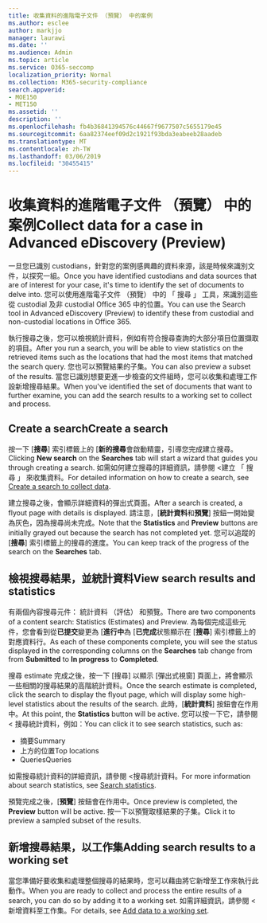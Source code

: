 ```yaml
---
title: 收集資料的進階電子文件 （預覽） 中的案例
ms.author: esclee
author: markjjo
manager: laurawi
ms.date: ''
ms.audience: Admin
ms.topic: article
ms.service: O365-seccomp
localization_priority: Normal
ms.collection: M365-security-compliance
search.appverid:
- MOE150
- MET150
ms.assetid: ''
description: ''
ms.openlocfilehash: fb4b36841394576c44667f9677507c5655179e45
ms.sourcegitcommit: 6aa82374eef09d2c1921f93bda3eabeeb28aadeb
ms.translationtype: MT
ms.contentlocale: zh-TW
ms.lasthandoff: 03/06/2019
ms.locfileid: "30455415"
---
```

# <a name="collect-data-for-a-case-in-advanced-ediscovery-preview"></a><span data-ttu-id="e7dd7-102">收集資料的進階電子文件 （預覽） 中的案例</span><span class="sxs-lookup"><span data-stu-id="e7dd7-102">Collect data for a case in Advanced eDiscovery (Preview)</span></span>

<span data-ttu-id="e7dd7-103">一旦您已識別 custodians，針對您的案例感興趣的資料來源，該是時候來識別文件，以探究一組。</span><span class="sxs-lookup"><span data-stu-id="e7dd7-103">Once you have identified custodians and data sources that are of interest for your case, it's time to identify the set of documents to delve into.</span></span> <span data-ttu-id="e7dd7-104">您可以使用進階電子文件 （預覽） 中的 「 搜尋 」 工具，來識別這些從 custodial 及非 custodial Office 365 中的位置。</span><span class="sxs-lookup"><span data-stu-id="e7dd7-104">You can use the Search tool in Advanced eDiscovery (Preview) to identify these from custodial and non-custodial locations in Office 365.</span></span>

<span data-ttu-id="e7dd7-105">執行搜尋之後，您可以檢視統計資料，例如有符合搜尋查詢的大部分項目位置擷取的項目。</span><span class="sxs-lookup"><span data-stu-id="e7dd7-105">After you run a search, you will be able to view statistics on the retrieved items such as the locations that had the most items that matched the search query.</span></span> <span data-ttu-id="e7dd7-106">您也可以預覽結果的子集。</span><span class="sxs-lookup"><span data-stu-id="e7dd7-106">You can also preview a subset of the results.</span></span> <span data-ttu-id="e7dd7-107">當您已識別想要更進一步檢查的文件組時，您可以收集和處理工作設新增搜尋結果。</span><span class="sxs-lookup"><span data-stu-id="e7dd7-107">When you've identified the set of documents that want to further examine, you can add the search results to a working set to collect and process.</span></span>

## <a name="create-a-search"></a><span data-ttu-id="e7dd7-108">Create a search</span><span class="sxs-lookup"><span data-stu-id="e7dd7-108">Create a search</span></span>

<span data-ttu-id="e7dd7-109">按一下 [**搜尋**] 索引標籤上的 [**新的搜尋**會啟動精靈，引導您完成建立搜尋。</span><span class="sxs-lookup"><span data-stu-id="e7dd7-109">Clicking **New search** on the **Searches** tab will start a wizard that guides you through creating a search.</span></span> <span data-ttu-id="e7dd7-110">如需如何建立搜尋的詳細資訊，請參閱 <<c0>建立 「 搜尋 」 來收集資料。</span><span class="sxs-lookup"><span data-stu-id="e7dd7-110">For detailed information on how to create a search, see [Create a search to collect data](create-search-to-collect-data.md).</span></span>

<span data-ttu-id="e7dd7-111">建立搜尋之後，會顯示詳細資料的彈出式頁面。</span><span class="sxs-lookup"><span data-stu-id="e7dd7-111">After a search is created, a flyout page with details is displayed.</span></span> <span data-ttu-id="e7dd7-112">請注意，[**統計資料**和**預覽**] 按鈕一開始變為灰色，因為搜尋尚未完成。</span><span class="sxs-lookup"><span data-stu-id="e7dd7-112">Note that the **Statistics** and **Preview** buttons are initially grayed out because the search has not completed yet.</span></span> <span data-ttu-id="e7dd7-113">您可以追蹤的 [**搜尋**] 索引標籤上的搜尋的進度。</span><span class="sxs-lookup"><span data-stu-id="e7dd7-113">You can keep track of the progress of the search on the **Searches** tab.</span></span>

## <a name="view-search-results-and-statistics"></a><span data-ttu-id="e7dd7-114">檢視搜尋結果，並統計資料</span><span class="sxs-lookup"><span data-stu-id="e7dd7-114">View search results and statistics</span></span>
<span data-ttu-id="e7dd7-115">有兩個內容搜尋元件： 統計資料 （評估） 和預覽。</span><span class="sxs-lookup"><span data-stu-id="e7dd7-115">There are two components of a content search: Statistics (Estimates) and Preview.</span></span> <span data-ttu-id="e7dd7-116">為每個完成這些元件，您會看到從**已提交**變更為 [**進行中**為 [**已完成**狀態顯示在 [**搜尋**] 索引標籤上的對應資料行。</span><span class="sxs-lookup"><span data-stu-id="e7dd7-116">As each of these components complete, you will see the status displayed in the corresponding columns on the **Searches** tab change from from **Submitted** to **In progress** to **Completed**.</span></span>

<span data-ttu-id="e7dd7-117">搜尋 estimate 完成之後，按一下 [搜尋] 以顯示 [彈出式視窗] 頁面上，將會顯示一些相關的搜尋結果的高階統計資料。</span><span class="sxs-lookup"><span data-stu-id="e7dd7-117">Once the search estimate is completed, click the search to display the flyout page, which will display some high-level statistics about the results of the search.</span></span> <span data-ttu-id="e7dd7-118">此時，[**統計資料**] 按鈕會在作用中。</span><span class="sxs-lookup"><span data-stu-id="e7dd7-118">At this point, the **Statistics** button will be active.</span></span> <span data-ttu-id="e7dd7-119">您可以按一下它，請參閱 < 搜尋統計資料，例如：</span><span class="sxs-lookup"><span data-stu-id="e7dd7-119">You can click it to see search statistics, such as:</span></span>

- <span data-ttu-id="e7dd7-120">摘要</span><span class="sxs-lookup"><span data-stu-id="e7dd7-120">Summary</span></span>
- <span data-ttu-id="e7dd7-121">上方的位置</span><span class="sxs-lookup"><span data-stu-id="e7dd7-121">Top locations</span></span>
- <span data-ttu-id="e7dd7-122">Queries</span><span class="sxs-lookup"><span data-stu-id="e7dd7-122">Queries</span></span>

<span data-ttu-id="e7dd7-123">如需搜尋統計資料的詳細資訊，請參閱 <<c0>搜尋統計資料。</span><span class="sxs-lookup"><span data-stu-id="e7dd7-123">For more information about search statistics, see [Search statistics](search-statistics.md).</span></span>

<span data-ttu-id="e7dd7-124">預覽完成之後，[**預覽**] 按鈕會在作用中。</span><span class="sxs-lookup"><span data-stu-id="e7dd7-124">Once preview is completed, the **Preview** button will be active.</span></span> <span data-ttu-id="e7dd7-125">按一下以預覽取樣結果的子集。</span><span class="sxs-lookup"><span data-stu-id="e7dd7-125">Click it to preview a sampled subset of the results.</span></span>

## <a name="adding-search-results-to-a-working-set"></a><span data-ttu-id="e7dd7-126">新增搜尋結果，以工作集</span><span class="sxs-lookup"><span data-stu-id="e7dd7-126">Adding search results to a working set</span></span>

<span data-ttu-id="e7dd7-127">當您準備好要收集和處理整個搜尋的結果時，您可以藉由將它新增至工作來執行此動作。</span><span class="sxs-lookup"><span data-stu-id="e7dd7-127">When you are ready to collect and process the entire results of a search, you can do so by adding it to a working set.</span></span> <span data-ttu-id="e7dd7-128">如需詳細資訊，請參閱 <<c0>新增資料至工作集。</span><span class="sxs-lookup"><span data-stu-id="e7dd7-128">For details, see [Add data to a working set](add-data-to-working-set.md).</span></span> 